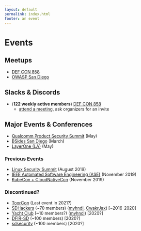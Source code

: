 ```yaml
---
layout: default
permalink: index.html
footer: an event
---
```


# Events

## Meetups
* [DEF CON 858](https://www.dc858.org/)
* [OWASP San Diego](https://www.owasp.org/index.php/SanDiego)

## Slacks & Discords
* (**122 weekly active members**) [DEF CON 858](https://defconsd.slack.com)
  * [attend a meeting](https://www.dc858.org/), ask organizers for an invite

## Major Events & Conferences
* [Qualcomm Product Security Summit](https://www.qualcomm.com/company/product-security/resources) (May)
* [BSides San Diego](http://www.bsidessd.org/) (March)
* [LayerOne (LA)](https://www.layerone.org/) (May)

### Previous Events
* [Linux Security Summit](http://blog.namei.org/2019/05/21/linux-security-summit-2019-north-america-cfp-oss-early-bird-registration/) (August 2019)
* [IEEE Automated Software Engineering (ASE)](https://2019.ase-conferences.org/home) (November 2019)
* [KubeCon + CloudNativeCon](https://events.linuxfoundation.org/events/kubecon-cloudnativecon-north-america-2019/) (November 2019)

### Discontinued?
* [ToorCon](https://sandiego.toorcon.net/) (Last event in 2021?)
* [SDHackers](https://sdhackers.slack.com) (~70 members) ([myhndl](https://twitter.com/myhndl), [CwakrJax](https://twitter.com/@CwakrJax)) [~2016-2020]
* [Yacht Club](https://sd1337.slack.com) (~10 members?) ([myhndl](https://twitter.com/myhndl)) [2020?]
* [DFIR-SD](https://dfir-sd.slack.com) (~100 members) [2020?]
* [sdsecurity](https://sdsecurity.slack.com) (~100 members) [2020?]
